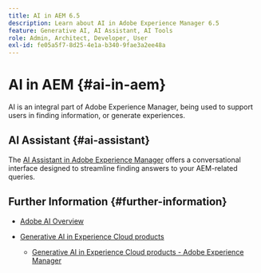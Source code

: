 ```yaml
---
title: AI in AEM 6.5
description: Learn about AI in Adobe Experience Manager 6.5
feature: Generative AI, AI Assistant, AI Tools
role: Admin, Architect, Developer, User
exl-id: fe05a5f7-8d25-4e1a-b340-9fae3a2ee48a
---
```

# AI in AEM {#ai-in-aem}

AI is an integral part of Adobe Experience Manager, being used to support users in finding information, or generate experiences.

## AI Assistant {#ai-assistant}

The [AI Assistant in Adobe Experience Manager](/help/ai-assistant-in-aem.md) offers a conversational interface designed to streamline finding answers to your AEM-related queries.

## Further Information {#further-information}

* [Adobe AI Overview](https://www.adobe.com/ai/overview.html)

* [Generative AI in Experience Cloud products](https://experienceleague.adobe.com/en/docs/core-services/interface/features/generative-ai)

  * [Generative AI in Experience Cloud products - Adobe Experience Manager](https://experienceleague.adobe.com/en/docs/core-services/interface/features/generative-ai#aem)
